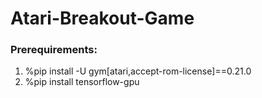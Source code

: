 # Atari-Breakout-Game

### Prerequirements:
1. %pip install -U gym[atari,accept-rom-license]==0.21.0
2. %pip install tensorflow-gpu
